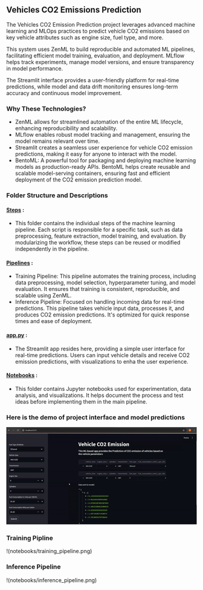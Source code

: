 ## Vehicles CO2 Emissions Prediction
The Vehicles CO2 Emission Prediction project leverages advanced machine learning and MLOps practices to predict vehicle CO2 emissions based on key vehicle attributes such as engine size, fuel type, and more.

This system uses ZenML to build reproducible and automated ML pipelines, facilitating efficient model training, evaluation, and deployment. MLflow helps track experiments, manage model versions, and ensure transparency in model performance.

The Streamlit interface provides a user-friendly platform for real-time predictions, while model and data drift monitoring ensures long-term accuracy and continuous model improvement.

### Why These Technologies?
- ZenML allows for streamlined automation of the entire ML lifecycle, enhancing reproducibility and scalability.
- MLflow enables robust model tracking and management, ensuring the model remains relevant over time.
- Streamlit creates a seamless user experience for vehicle CO2 emission predictions, making it easy for anyone to interact with the model.
- BentoML: A powerful tool for packaging and deploying machine learning models as production-ready APIs. BentoML helps create reusable and scalable model-serving containers, ensuring fast and efficient deployment of the CO2 emission prediction model.

### Folder Structure and Descriptions
  #### [Steps](https://github.com/KalyanMarella/Vehicles_CO2_Emission/tree/main/steps) :
  - This folder contains the individual steps of the machine learning pipeline. Each script is responsible for a specific task, such as data preprocessing, feature extraction, model training, and
    evaluation. By modularizing the workflow, these steps can be reused or modified independently in the pipeline.
  #### [Pipelines](https://github.com/KalyanMarella/Vehicles_CO2_Emission/tree/main/pipelines) :
  - Training Pipeline: This pipeline automates the training process, including data preprocessing, model selection, hyperparameter tuning, and model evaluation. It ensures that training is consistent,                 reproducible, and scalable using ZenML.
  - Inference Pipeline: Focused on handling incoming data for real-time predictions. This pipeline takes vehicle input data, processes it, and produces CO2 emission predictions. It's optimized for quick 
    response times and ease of deployment.
  #### [app.py](https://github.com/KalyanMarella/Vehicles_CO2_Emission/blob/main/app.py) :
  - The Streamlit app resides here, providing a simple user interface for real-time predictions. Users can input vehicle details and receive CO2 emission predictions, with visualizations to enha
    the user experience.
  #### [Notebooks](https://github.com/KalyanMarella/Vehicles_CO2_Emission/tree/main/notebooks) :
  - This folder contains Jupyter notebooks used for experimentation, data analysis, and visualizations. It helps document the process and test ideas before implementing them in the main pipeline.

### Here is the demo of project interface and model predictions
![Video Preview](notebooks/co2_emission-ezgif.com-video-to-gif-converter.gif)

### Training Pipline
!(notebooks/training_pipeline.png)

### Inference Pipeline
!(notebooks/inference_pipeline.png)
